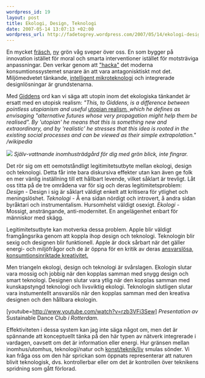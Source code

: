 ```yaml
--- 
wordpress_id: 19
layout: post
title: Ekologi, Design, Teknologi
date: 2007-05-14 13:07:13 +02:00
wordpress_url: http://fadetogrey.wordpress.com/2007/05/14/ekologi-design-teknologi/
---
```

En mycket <a href="http://www.inhabitat.com/" title="fräsch">fräsch</a>, <a href="http://pruned.blogspot.com/" title="ny">ny</a> grön våg sveper över oss. En som bygger på innovation istället för moral och smarta interventioner istället för motsträviga anpassningar. Den verkar genom att <a href="http://fadetogrey.wordpress.com/2007/04/19/tva-recensioner/">"hacka"</a> det moderna konsumtionssystemet snarare än att vara antagonisktiskt mot det. Miljömedvetet tänkande, <a href="http://copyriot.se/2007/05/07/eller-sa-kallar-man-det-radio/" title="intelligent mikroteknologi">intelligent mikroteknologi</a> och integrerade designlösningar är grundstenarna.

Med <a href="http://en.wikipedia.org/wiki/Anthony_Giddens" title="Giddens">Giddens</a> ord kan vi säga att utopin inom det ekologiska tänkandet är ersatt med en utopisk realism:
<span style="font-style:italic;"> "This, to Giddens, is a difference between pointless utopianism and useful </span><a href="http://en.wikipedia.org/w/index.php?title=Utopian_realism&amp;action=edit" class="new" title="Utopian realism">utopian realism</a><span style="font-style:italic;">,</span><span style="text-decoration:underline;font-style:italic;"> </span><span style="font-style:italic;">which he defines as envisaging "alternative futures whose very propagation might help them be realised". By 'utopian' he means that this is something new and extraordinary, and by 'realistic' he stresses that this idea is rooted in the existing social processes and can be viewed as their simple extrapolation." /wikipedia</span>

<a href="http://www.embryo.ie/miele/"><img src="http://www.inhabitat.com/wp-content/uploads/miele-cultivate-exploded-view.jpg"></a>
<span style="font-style:italic;">Själv-vattnande inomhusträdgård för dig med grön blick, inte fingrar.</span>

Det rör sig om ett oemotståndligt legitimitetsutbyte mellan ekologi, design och teknologi. Detta får inte bara diskursiva effekter utan kan även ge folk en mer vänlig inställning till ett hållbart levende, vilket såklart är trevligt. Låt oss titta på de tre områdena var för sig och deras legitimitetsproblem:
<span style="font-style:italic;">
Design</span> - Design i sig är såklart väldigt enkelt att kritisera för ytlighet och meningslöshet.
<span style="font-style:italic;"> Teknologi</span> - Å ena sidan nördigt och introvert, å andra sidan byråktari och instrumentalism. Hursomhelst väldigt osexigt.
<span style="font-style:italic;"> Ekologi</span> - Mossigt, ansträngande, anti-modernitet. En angelägenhet enbart för människor med skägg.

Legitimitetsutbyte kan motverka dessa problem. Apple blir väldigt framgångsrika genom att koppla ihop design och teknologi. Teknologin blir sexig och designen blir funktionell. Apple är dock sårbart när det gäller energi- och miljöfrågor och de är öppna för en kritik av deras <a href="http://fadetogrey.wordpress.com/2007/04/25/blev-intervjuad-av-en-bekants-bekant/" title="ansvarslösa, konsumtionsinriktade kreativitet.">ansvarslösa, konsumtionsinriktade kreativitet.</a>

Men triangeln ekologi, design och teknologi är svårslagen. Ekologin slutar vara mossig och jobbig när den kopplas samman med snygg design och smart teknologi. Designen slutar vara ytlig när den kopplas samman med kunskapstyngd teknologi och livsviktig ekologi. Teknologin slutligen slutar vara instumentellt ansvarslös när den kopplas samman med den kreativa designen och den hållbara ekologin.

[youtube=http://www.youtube.com/watch?v=rzb3VFi3Sew]
<span style="display:inline;font-style:italic;">Presentation av </span><span style="display:inline;">Sustainable Dance Club</span><span style="display:inline;font-style:italic;"> i Rotterdam.</span>

Effektiviteten i dessa system kan jag inte säga något om, men det är spännande att konceptuellt tänka på den här
typen av nätverk integrerade i vardagen, oavsett om det är information eller energi. Hur gränsen mellan inomhus/utomhus, teknologi/natur och <a href="http://www.piratbyran.org/valborg/" title="konst/teknik/liv">konst/teknik/liv</a> smulas sönder. Vi kan fråga oss om den här sprickan som öppnats representerar att naturen blivit teknologisk, dvs. kontrollerbar eller om det är kontrollen över teknikens spridning som gått förlorad.
